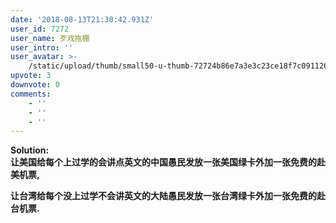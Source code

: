 ```yaml
---
date: '2018-08-13T21:30:42.931Z'
user_id: 7272
user_name: 歹戏拖棚
user_intro: ''
user_avatar: >-
    /static/upload/thumb/small50-u-thumb-72724b86e7a3e3c23ce18f7c091126c6ccb02a7d6f56.png
upvote: 3
downvote: 0
comments:
    - ''
    - ''
    - ''
---
```


**Solution:  
让美国给每个上过学的会讲点英文的中国愚民发放一张美国绿卡外加一张免费的赴美机票,**

**让台湾给每个没上过学不会讲英文的大陆愚民发放一张台湾绿卡外加一张免费的赴台机票.**
